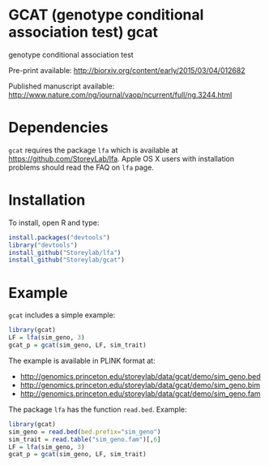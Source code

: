 GCAT (genotype conditional association test)
gcat
===

genotype conditional association test

Pre-print available: http://biorxiv.org/content/early/2015/03/04/012682

Published manuscript available:  http://www.nature.com/ng/journal/vaop/ncurrent/full/ng.3244.html

Dependencies
===

`gcat` requires the package `lfa` which is available at https://github.com/StoreyLab/lfa.  Apple OS X users with installation problems should read the FAQ on `lfa` page.

Installation
===

To install, open R and type:
```R
install.packages("devtools")
library("devtools")
install_github("Storeylab/lfa")
install_github("Storeylab/gcat")
```

Example
===

`gcat` includes a simple example:

```R
library(gcat)
LF = lfa(sim_geno, 3)
gcat_p = gcat(sim_geno, LF, sim_trait)
```

The example is available in PLINK format at:

* http://genomics.princeton.edu/storeylab/data/gcat/demo/sim_geno.bed
* http://genomics.princeton.edu/storeylab/data/gcat/demo/sim_geno.bim
* http://genomics.princeton.edu/storeylab/data/gcat/demo/sim_geno.fam

The package `lfa` has the function `read.bed`. Example:

```R
library(gcat)
sim_geno = read.bed(bed.prefix="sim_geno")
sim_trait = read.table("sim_geno.fam")[,6]
LF = lfa(sim_geno, 3)
gcat_p = gcat(sim_geno, LF, sim_trait)
```
